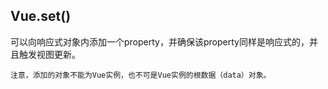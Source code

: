## Vue.set()

​	可以向响应式对象内添加一个property，并确保该property同样是响应式的，并且触发视图更新。

 	注意，添加的对象不能为Vue实例，也不可是Vue实例的根数据（data）对象。


